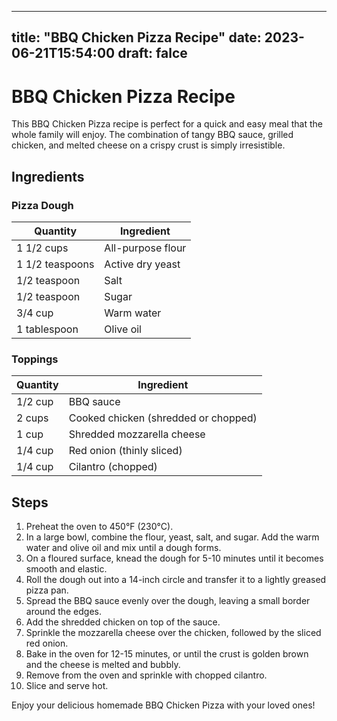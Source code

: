 
---
title: "BBQ Chicken Pizza Recipe"
date: 2023-06-21T15:54:00
draft: falce
---

# BBQ Chicken Pizza Recipe

This BBQ Chicken Pizza recipe is perfect for a quick and easy meal that the whole family will enjoy. The combination of tangy BBQ sauce, grilled chicken, and melted cheese on a crispy crust is simply irresistible. 

## Ingredients
### Pizza Dough
| Quantity | Ingredient   |
|----------|--------------|
| 1 1/2 cups  | All-purpose flour   |
| 1 1/2 teaspoons  | Active dry yeast   |
| 1/2 teaspoon  | Salt   |
| 1/2 teaspoon  | Sugar   |
| 3/4 cup  | Warm water   |
| 1 tablespoon  | Olive oil   |

### Toppings
| Quantity | Ingredient   |
|----------|--------------|
| 1/2 cup | BBQ sauce |
| 2 cups | Cooked chicken (shredded or chopped) |
| 1 cup | Shredded mozzarella cheese |
| 1/4 cup | Red onion (thinly sliced) |
| 1/4 cup | Cilantro (chopped) |

## Steps
1. Preheat the oven to 450°F (230°C).
2. In a large bowl, combine the flour, yeast, salt, and sugar. Add the warm water and olive oil and mix until a dough forms.
3. On a floured surface, knead the dough for 5-10 minutes until it becomes smooth and elastic.
4. Roll the dough out into a 14-inch circle and transfer it to a lightly greased pizza pan.
5. Spread the BBQ sauce evenly over the dough, leaving a small border around the edges.
6. Add the shredded chicken on top of the sauce.
7. Sprinkle the mozzarella cheese over the chicken, followed by the sliced red onion.
8. Bake in the oven for 12-15 minutes, or until the crust is golden brown and the cheese is melted and bubbly.
9. Remove from the oven and sprinkle with chopped cilantro.
10. Slice and serve hot.

Enjoy your delicious homemade BBQ Chicken Pizza with your loved ones!
